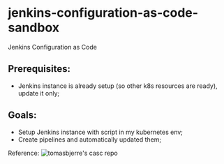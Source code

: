 # jenkins-configuration-as-code-sandbox
Jenkins Configuration as Code

## Prerequisites:
- Jenkins instance is already setup (so other k8s resources are ready), update it only;


## Goals:
- Setup Jenkins instance with script in my kubernetes env;
- Create pipelines and automatically updated them;

Reference:
 ![tomasbjerre's casc repo](https://github.com/tomasbjerre/jenkins-configuration-as-code-sandbox)
